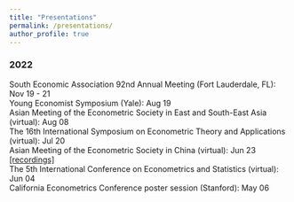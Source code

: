```yaml
---
title: "Presentations"
permalink: /presentations/
author_profile: true
---
```


### 2022

South Economic Association 92nd Annual Meeting (Fort Lauderdale, FL): Nov 19 - 21 \
Young Economist Symposium (Yale): Aug 19 \
Asian Meeting of the Econometric Society in East and South-East Asia (virtual): Aug 08 \
The 16th International Symposium on Econometric Theory and Applications (virtual): Jul 20 \
Asian Meeting of the Econometric Society in China (virtual): Jun 23 [[recordings]](https://www.koushare.com/video/videodetail/29602) \
The 5th International Conference on Econometrics and Statistics (virtual): Jun 04 \
California Econometrics Conference poster session (Stanford): May 06 